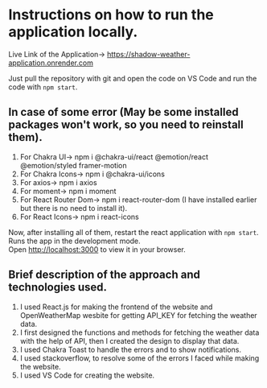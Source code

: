 # Instructions on how to run the application locally.
Live Link of the Application-> https://shadow-weather-application.onrender.com

Just pull the repository with git and open the code on VS Code and run the code with `npm start`.

## In case of some error (May be some installed packages won't work, so you need to reinstall them).
1. For Chakra UI-> npm i @chakra-ui/react @emotion/react @emotion/styled framer-motion
2. For Chakra Icons-> npm i @chakra-ui/icons
3. For axios-> npm i axios
4. For moment-> npm i moment
5. For React Router Dom-> npm i react-router-dom   (I have installed earlier but there is no need to install it).
6. For React Icons-> npm i react-icons

Now, after installing all of them, restart the react application with `npm start`.
Runs the app in the development mode.\
Open [http://localhost:3000](http://localhost:3000) to view it in your browser.

## Brief description of the approach and technologies used.

1. I used React.js for making the frontend of the website and OpenWeatherMap wesbite for getting API_KEY for fetching the weather data.
2. I first designed the functions and methods for fetching the weather data with the help of API, then I created the design to display that data.
3. I used Chakra Toast to handle the errors and to show notifications.
4. I used stackoverflow, to resolve some of the errors I faced while making the website.
5. I used VS Code for creating the website.

